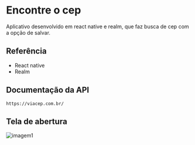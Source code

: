 # Encontre o cep

Aplicativo desenvolvido em react native e realm, que faz busca de cep com a opção de salvar.


## Referência

 - React native
 - Realm

## Documentação da API
```
https://viacep.com.br/
```
## Tela de abertura

![imagem1](https://github.com/Brucoutin/buscadordecep/assets/97321917/80b956ff-981f-437a-b3f5-ff36678f0dc4)
